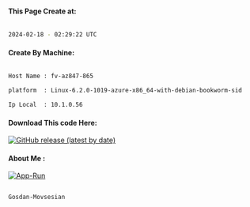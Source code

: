 
   
#### This Page Create at:

```bash

2024-02-18 - 02:29:22 UTC

```

#### Create By Machine:

```bash

Host Name : fv-az847-865

platform  : Linux-6.2.0-1019-azure-x86_64-with-debian-bookworm-sid

Ip Local  : 10.1.0.56

```
#### Download This code Here:

[![GitHub release (latest by date)](https://img.shields.io/github/v/release/Gosdan-Movsesian/Gosdan?style=for-the-badge&label=Download)](https://github.com/Gosdan-Movsesian/Gosdan/releases) 

</p> 

#### About Me :

[![App-Run](https://github.com/Gosdan-Movsesian/Gosdan/actions/workflows/App-Run.yml/badge.svg)](https://github.com/Gosdan-Movsesian/Gosdan/actions/workflows/App-Run.yml)

```bash

Gosdan-Movsesian

```

